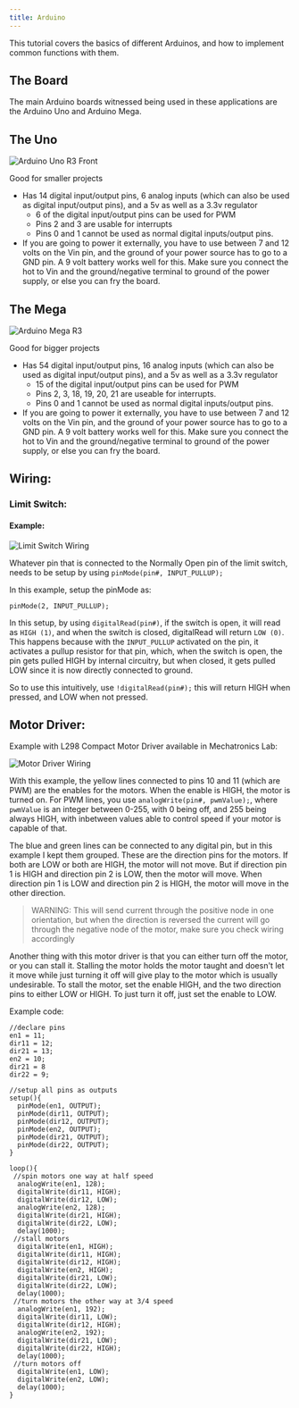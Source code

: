 ```yaml
---
title: Arduino
---
```

This tutorial covers the basics of different Arduinos, and how to implement common functions with them.

## The Board
The main Arduino boards witnessed being used in these applications are the Arduino Uno and Arduino Mega.

## The Uno
![Arduino Uno R3 Front](assets/Arduino-d9b3f.png)

Good for smaller projects
- Has 14 digital input/output pins, 6 analog inputs (which can also be used as digital input/output pins), and a 5v as well as a 3.3v regulator
    - 6 of the digital input/output pins can be used for PWM
    - Pins 2 and 3 are usable for interrupts
    - Pins 0 and 1 cannot be used as normal digital inputs/output pins.
- If you are going to power it externally, you have to use between 7 and 12 volts on the Vin pin, and the ground of your power source has to go to a GND pin. A 9 volt battery works well for this. Make sure you connect the hot to Vin and the ground/negative terminal to ground of the power supply, or else you can fry the board.

## The Mega
![Arduino Mega R3](assets/Arduino-c30e6.png)

Good for bigger projects
- Has 54 digital input/output pins, 16 analog inputs (which can also be used as digital input/output pins), and a 5v as well as a 3.3v regulator
  - 15 of the digital input/output pins can be used for PWM
  - Pins 2, 3, 18, 19, 20, 21 are useable for interrupts.
  - Pins 0 and 1 cannot be used as normal digital inputs/output pins.
- If you are going to power it externally, you have to use between 7 and 12 volts on the Vin pin, and the ground of your power source has to go to a GND pin. A 9 volt battery works well for this. Make sure you connect the hot to Vin and the ground/negative terminal to ground of the power supply, or else you can fry the board.


## Wiring:
### Limit Switch:
#### Example:
![Limit Switch Wiring](assets/Arduino-2369d.png)

Whatever pin that is connected to the Normally Open pin of the limit switch, needs to be setup by using ``pinMode(pin#, INPUT_PULLUP);``

In this example, setup the pinMode as:

``pinMode(2, INPUT_PULLUP);``

In this setup, by using ``digitalRead(pin#)``, if the switch is open, it will read as ``HIGH (1)``, and when the switch is closed, digitalRead will return ``LOW (0)``. This happens because with the ``INPUT_PULLUP`` activated on the pin, it activates a pullup resistor for that pin, which, when the switch is open, the pin gets pulled HIGH by internal circuitry, but when closed, it gets pulled LOW since it is now directly connected to ground.

So to use this intuitively, use ``!digitalRead(pin#);`` this will return HIGH when pressed, and LOW when not pressed.


## Motor Driver:
Example with L298 Compact Motor Driver available in Mechatronics Lab:

![Motor Driver Wiring](assets/Arduino-de522.png)

With this example, the yellow lines connected to pins 10 and 11 (which are PWM) are the enables for the motors. When the enable is HIGH, the motor is turned on. For PWM lines, you use ``analogWrite(pin#, pwmValue);``, where ``pwmValue`` is an integer between 0-255, with 0 being off, and 255 being always HIGH, with inbetween values able to control speed if your motor is capable of that.

The blue and green lines can be connected to any digital pin, but in this example I kept them grouped. These are the direction pins for the motors. If both are LOW or both are HIGH, the motor will not move. But if direction pin 1 is HIGH and direction pin 2 is LOW, then the motor will move. When direction pin 1 is LOW and direction pin 2 is HIGH, the motor will move in the other direction.

> WARNING: This will send current through the positive node in one orientation, but when the direction is reversed the current will go through the negative node of the motor, make sure you check wiring accordingly

Another thing with this motor driver is that you can either turn off the motor, or you can stall it. Stalling the motor holds the motor taught and doesn't let it move while just turning it off will give play to the motor which is usually undesirable. To stall the motor, set the enable HIGH, and the two direction pins to either LOW or HIGH. To just turn it off, just set the enable to LOW.

Example code:
```
//declare pins
en1 = 11;
dir11 = 12;
dir21 = 13;
en2 = 10;
dir21 = 8
dir22 = 9;

//setup all pins as outputs
setup(){
  pinMode(en1, OUTPUT);
  pinMode(dir11, OUTPUT);
  pinMode(dir12, OUTPUT);
  pinMode(en2, OUTPUT);
  pinMode(dir21, OUTPUT);
  pinMode(dir22, OUTPUT);
}

loop(){
 //spin motors one way at half speed
  analogWrite(en1, 128);
  digitalWrite(dir11, HIGH);
  digitalWrite(dir12, LOW);
  analogWrite(en2, 128);
  digitalWrite(dir21, HIGH);
  digitalWrite(dir22, LOW);
  delay(1000);
 //stall motors
  digitalWrite(en1, HIGH);
  digitalWrite(dir11, HIGH);
  digitalWrite(dir12, HIGH);
  digitalWrite(en2, HIGH);
  digitalWrite(dir21, LOW);
  digitalWrite(dir22, LOW);
  delay(1000);
 //turn motors the other way at 3/4 speed
  analogWrite(en1, 192);
  digitalWrite(dir11, LOW);
  digitalWrite(dir12, HIGH);
  analogWrite(en2, 192);
  digitalWrite(dir21, LOW);
  digitalWrite(dir22, HIGH);
  delay(1000);
 //turn motors off
  digitalWrite(en1, LOW);
  digitalWrite(en2, LOW);
  delay(1000);
}
```
